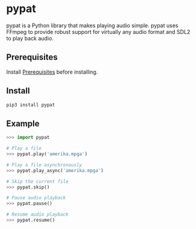 # pypat
pypat is a Python library that makes playing audio simple. pypat uses FFmpeg to provide 
robust support for virtually any audio format and SDL2 to play back audio.

## Prerequisites
Install [Prerequisites](https://github.com/tnewman/pat/tree/nodejs-support#Prerequisites) before installing.

## Install
```bash
pip3 install pypat
```

## Example
```python
>>> import pypat

# Play a file
>>> pypat.play('amerika.mpga')

# Play a file asynchronously
>>> pypat.play_async('amerika.mpga')

# Skip the current file
>>> pypat.skip()

# Pause audio playback
>>> pypat.pause()

# Resume audio playback
>>> pypat.resume()
```
